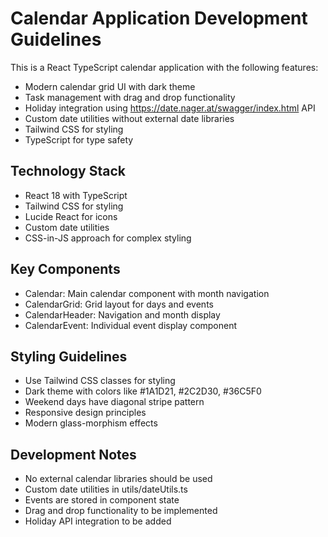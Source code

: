 <!-- Use this file to provide workspace-specific custom instructions to Copilot. For more details, visit https://code.visualstudio.com/docs/copilot/copilot-customization#_use-a-githubcopilotinstructionsmd-file -->

# Calendar Application Development Guidelines

This is a React TypeScript calendar application with the following features:
- Modern calendar grid UI with dark theme
- Task management with drag and drop functionality
- Holiday integration using https://date.nager.at/swagger/index.html API
- Custom date utilities without external date libraries
- Tailwind CSS for styling
- TypeScript for type safety

## Technology Stack
- React 18 with TypeScript
- Tailwind CSS for styling
- Lucide React for icons
- Custom date utilities
- CSS-in-JS approach for complex styling

## Key Components
- Calendar: Main calendar component with month navigation
- CalendarGrid: Grid layout for days and events
- CalendarHeader: Navigation and month display
- CalendarEvent: Individual event display component

## Styling Guidelines
- Use Tailwind CSS classes for styling
- Dark theme with colors like #1A1D21, #2C2D30, #36C5F0
- Weekend days have diagonal stripe pattern
- Responsive design principles
- Modern glass-morphism effects

## Development Notes
- No external calendar libraries should be used
- Custom date utilities in utils/dateUtils.ts
- Events are stored in component state
- Drag and drop functionality to be implemented
- Holiday API integration to be added
